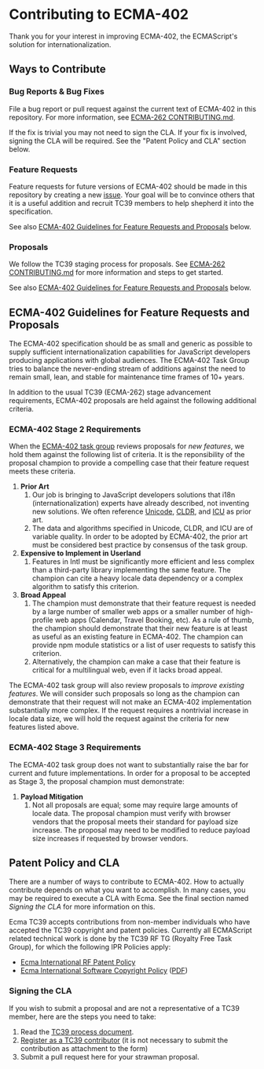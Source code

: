 # Contributing to ECMA-402

Thank you for your interest in improving ECMA-402, the ECMAScript's solution for internationalization.

## Ways to Contribute

### Bug Reports & Bug Fixes

File a bug report or pull request against the current text of ECMA-402 in this repository. For more information, see [ECMA-262 CONTRIBUTING.md](https://github.com/tc39/ecma262/blob/HEAD/CONTRIBUTING.md#issues-and-pull-requests).

If the fix is trivial you may not need to sign the CLA. If your fix is involved, signing the CLA will be required. See the "Patent Policy and CLA" section below.

### Feature Requests

Feature requests for future versions of ECMA-402 should be made in this repository by creating a new [issue](https://github.com/tc39/ecma402/issues). Your goal will be to convince others that it is a useful addition and recruit TC39 members to help shepherd it into the specification.

See also [ECMA-402 Guidelines for Feature Requests and Proposals](#ecma-402-guidelines-for-feature-requests-and-proposals) below.

### Proposals

We follow the TC39 staging process for proposals.  See [ECMA-262 CONTRIBUTING.md](https://github.com/tc39/ecma262/blob/HEAD/CONTRIBUTING.md#new-feature-proposals) for more information and steps to get started.

See also [ECMA-402 Guidelines for Feature Requests and Proposals](#ecma-402-guidelines-for-feature-requests-and-proposals) below.

## ECMA-402 Guidelines for Feature Requests and Proposals

The ECMA-402 specification should be as small and generic as possible to supply sufficient internationalization capabilities for JavaScript developers producing applications with global audiences. The ECMA-402 Task Group tries to balance the never-ending stream of additions against the need to remain small, lean, and stable for maintenance time frames of 10+ years.

In addition to the usual TC39 (ECMA-262) stage advancement requirements, ECMA-402 proposals are held against the following additional criteria.

### ECMA-402 Stage 2 Requirements

When the [ECMA-402 task group](https://www.ecma-international.org/task-groups/tc39-tg2/) reviews proposals for *new features*, we hold them against the following list of criteria.  It is the reponsibility of the proposal champion to provide a compelling case that their feature request meets these criteria.

1. **Prior Art**
    1. Our job is bringing to JavaScript developers solutions that <abbr>i18n</abbr> (internationalization) experts have already described, not inventing new solutions. We often reference [Unicode](https://unicode.org/), [CLDR](https://cldr.unicode.org/), and [ICU](https://icu.unicode.org/) as prior art.
    2. The data and algorithms specified in Unicode, CLDR, and ICU are of variable quality. In order to be adopted by ECMA-402, the prior art must be considered best practice by consensus of the task group.
2. **Expensive to Implement in Userland**
    1. Features in Intl must be significantly more efficient and less complex than a third-party library implementing the same feature. The champion can cite a heavy locale data dependency or a complex algorithm to satisfy this criterion.
3. **Broad Appeal**
    1. The champion must demonstrate that their feature request is needed by a large number of smaller web apps or a smaller number of high-profile web apps (Calendar, Travel Booking, etc).  As a rule of thumb, the champion should demonstrate that their new feature is at least as useful as an existing feature in ECMA-402.  The champion can provide npm module statistics or a list of user requests to satisfy this criterion.
    1. Alternatively, the champion can make a case that their feature is critical for a multilingual web, even if it lacks broad appeal.

The ECMA-402 task group will also review proposals to *improve existing features*.  We will consider such proposals so long as the champion can demonstrate that their request will not make an ECMA-402 implementation substantially more complex.  If the request requires a nontrivial increase in locale data size, we will hold the request against the criteria for new features listed above.

### ECMA-402 Stage 3 Requirements

The ECMA-402 task group does not want to substantially raise the bar for current and future implementations. In order for a proposal to be accepted as Stage 3, the proposal champion must demonstrate:

1. **Payload Mitigation**
    1. Not all proposals are equal; some may require large amounts of locale data. The proposal champion must verify with browser vendors that the proposal meets their standard for payload size increase. The proposal may need to be modified to reduce payload size increases if requested by browser vendors.

## Patent Policy and CLA

There are a number of ways to contribute to ECMA-402. How to actually contribute depends on what you want to accomplish. In many cases, you may be required to execute a CLA with Ecma. See the final section named *Signing the CLA* for more information on this.

Ecma TC39 accepts contributions from non-member individuals who have accepted the TC39 copyright and patent policies. Currently all ECMAScript related technical work is done by the TC39 RF TG (Royalty Free Task Group), for which the following IPR Policies apply:

  * [Ecma International RF Patent Policy](https://www.ecma-international.org/memento/Policies/Ecma_Royalty-Free_Patent_Policy_Extension_Option.htm)
  * [Ecma International Software Copyright Policy](https://www.ecma-international.org/memento/Policies/Ecma_Policy_on_Submission_Inclusion_and_Licensing_of_Software.htm) ([PDF](https://www.ecma-international.org/memento/Policies/Ecma_Policy_on_Submission_Inclusion_and_Licensing_of_Software.pdf))

### Signing the CLA

If you wish to submit a proposal and are not a representative of a TC39 member, here are the steps you need to take:

  1. Read the [TC39 process document](https://tc39.es/process-document/).
  2. [Register as a TC39 contributor](https://tc39.es/agreements/contributor/) (it is not necessary to submit the contribution as attachment to the form)
  3. Submit a pull request here for your strawman proposal.
